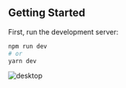 ## Getting Started

First, run the development server:

```bash
npm run dev
# or
yarn dev
```

![desktop](https://user-images.githubusercontent.com/60178286/185280427-69c1fa1e-e2e2-4c0f-8bf4-ac556c4f5102.png)
